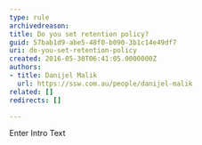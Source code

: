 ```yaml
---
type: rule
archivedreason: 
title: Do you set retention policy?
guid: 57bab1d9-abe5-48f0-b090-3b1c14e49df7
uri: do-you-set-retention-policy
created: 2016-05-30T06:41:05.0000000Z
authors:
- title: Danijel Malik
  url: https://ssw.com.au/people/danijel-malik
related: []
redirects: []

---
```



Enter Intro Text
<br><excerpt class='endintro'></excerpt><br>



